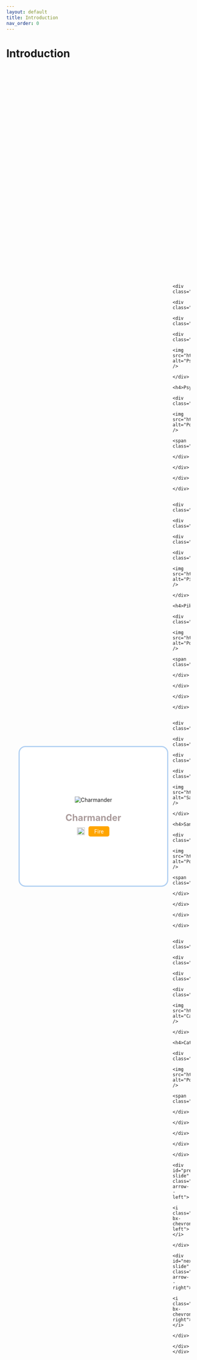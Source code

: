```yaml
---
layout: default
title: Introduction
nav_order: 0
---
```


# Introduction


<style>
@import url("https://fonts.googleapis.com/css2?family=Chakra+Petch:wght@500&display=swap");
.carousel__wrapper {
  padding: 20px;
}
.carousel__content {
  max-width: 1200px;
  margin: 0 auto;
  position: relative;
}
.carousel__container {
  overflow-x: scroll;
  overflow-y: hidden;
  display: flex;
  align-items: center;
  height: 100%;
  -webkit-overflow-scrolling: touch;
  scroll-behavior: smooth;
}
.carousel__container::-webkit-scrollbar {
  display: none;
}
.carousel__slide {
  min-width: 90%;
}
.card__description {
  display: flex;
  column-gap: 10px;
  align-items: center;
}
.card__description img {
  width: 20px;
}
.card__description span {
  padding: 5px 15px;
  border-radius: 5px;
  color: #fff;
}
.card__description span.fire {
  background-color: orange;
}
.card__description span.psychic {
  background-color: rgb(146, 100, 108);
}
.card__description span.electric {
  background-color: rgb(231, 210, 88);
}
.card__description span.rock {
  background-color: rgb(114, 102, 32);
}
.card__description span.grass {
  background-color: rgb(32, 114, 69);
}

.card__inner {
  box-shadow: rgba(3, 102, 214, 0.3) 0px 0px 0px 3px;
  display: flex;
  align-items: center;
  justify-content: center;
  margin: 15px;
  flex-direction: column;
  row-gap: 0.5rem;
  height: 300px;
  border-radius: 15px;
  background-color: #fff;
  padding: 2rem 4rem;
}
.card__inner h4 {
  font-size: 1.5rem;
  margin: 0;
  color: rgb(170, 155, 155);
}
.card__image img {
  max-height: 150px;
  margin-bottom: 1rem;
}
.arrow {
  display: none;
  position: absolute;
  width: 20px;
  height: 20px;
  border-radius: 50%;
  top: calc(50% - 10px);
  background-color: rgba(3, 101, 214, 0.664);
  padding: 5px;
  align-items: center;
  justify-content: center;
  cursor: pointer;
}
.arrow i {
  font-size: 1.5rem;
  color: #fff;
}
.arrow.arrow--right {
  right: 0%;
}
.arrow.arrow--left {
  left: 0%;
}

@media screen and (min-width: 1180px) {
  .carousel__wrapper {
    padding: 50px;
  }
  .carousel__slide {
    min-width: 33.33%;
    scroll-snap-align: center;
    position: relative;
  }
  .arrow {
    display: flex;
  }
}
</style>
<link href="https://unpkg.com/boxicons@2.1.2/css/boxicons.min.css" rel="stylesheet" />
<section class="carousel" id="carousel">
  <div class="carousel__wrapper">
    <div>
      <div class="carousel__content">
        <div class="carousel__container">
          <div class="carousel__slide">
            <div class="card">
              <div class="card__inner">
                <div class="card__image">
                  <img src="https://i.imgur.com/p3FfEL6.png" alt="Charmander" />
                </div>
                <h4>Charmander</h4>
                <div class="card__description">
                  <img src="https://i.imgur.com/FldDlNb.png" alt="Pokeball" />
                  <span class="fire">Fire</span>
                </div>
              </div>
            </div>
          </div>

          <div class="carousel__slide">
            <div class="card">
              <div class="card__inner">
                <div class="card__image">
                  <img src="https://i.imgur.com/pGKpAlb.png" alt="Psyduck" />
                </div>
                <h4>Psyduck</h4>
                <div class="card__description">
                  <img src="https://i.imgur.com/FldDlNb.png" alt="Pokeball" />
                  <span class="psychic">Psychic</span>
                </div>
              </div>
            </div>
          </div>

          <div class="carousel__slide">
            <div class="card">
              <div class="card__inner">
                <div class="card__image">
                  <img src="https://i.imgur.com/KQ4FREg.png" alt="Pikachu" />
                </div>
                <h4>Pikachu</h4>
                <div class="card__description">
                  <img src="https://i.imgur.com/FldDlNb.png" alt="Pokeball" />
                  <span class="electric">Electric</span>
                </div>
              </div>
            </div>
          </div>

          <div class="carousel__slide">
            <div class="card">
              <div class="card__inner">
                <div class="card__image">
                  <img src="https://i.imgur.com/JpHWJa4.png" alt="Sandshrew" />
                </div>
                <h4>Sandshrew</h4>
                <div class="card__description">
                  <img src="https://i.imgur.com/FldDlNb.png" alt="Pokeball" />
                  <span class="rock">Rock</span>
                </div>
              </div>
            </div>
          </div>

          <div class="carousel__slide">
            <div class="card">
              <div class="card__inner">
                <div class="card__image">
                  <img src="https://i.imgur.com/vJZ4agX.png" alt="Caterpie" />
                </div>
                <h4>Caterpie</h4>
                <div class="card__description">
                  <img src="https://i.imgur.com/FldDlNb.png" alt="Pokeball" />
                  <span class="grass">Grass</span>
                </div>
              </div>
            </div>
          </div>
        </div>
        <div id="prev-slide" class="arrow arrow--left">
          <i class="bx bx-chevron-left"></i>
        </div>
        <div id="next-slide" class="arrow arrow--right">
          <i class="bx bx-chevron-right"></i>
        </div>
      </div>
    </div>
  </div>
</section>
<script>
/*--------------------------------------------------------
    Set carousel config here

    @autoload : true / false
    @itemsToBeVisible: Defines how many items should be visible
    @speed: Speed at which items will be passed in milliseconds
    ----------------------------------------------------------*/
const config = {
  autoload: true,
  itemsToBeVisible: 1,
  speed: 5000
};

/*-------------------
  Entry point 
  ---------------------*/
function start() {
  window.onload = function () {
    setSlidersStyle(config);

    const prevSlideButton = document.getElementById("prev-slide");
    const nextSlideButton = document.getElementById("next-slide");

    prevSlideButton.addEventListener("click", () => {
      navigate("backward", config);
    });

    nextSlideButton.addEventListener("click", () => {
      navigate("forward", config);
    });

    if (config.autoload) {
      playCarousel(nextSlideButton, config);
    }
  };
}

/*--------------------------------------------------------------
    Sets the style of slides based on the number of visible items.
  ---------------------------------------------------------------*/
function setSlidersStyle(config) {
  document.querySelector(
    "style"
  ).textContent += `@media screen and (min-width:1180px) { .carousel__slide{ min-width: ${
    100 / config.itemsToBeVisible
  }% } }`;
}

/*----------------------------------------
   Performs the sliding behavior of items.
  ----------------------------------------*/
function navigate(position, config) {
  const carouselEl = document.getElementById("carousel");
  const slideContainerEl = carouselEl.querySelector(".carousel__container");
  const slideEl = carouselEl.querySelector(".carousel__slide");
  let slideWidth = slideEl.offsetWidth;
  slideContainerEl.scrollLeft = this.getNewScrollPosition(
    position,
    slideContainerEl,
    slideWidth,
    config
  );
}

/*-------------------------------
   Get the new scroll position.
  ---------------------------------*/
function getNewScrollPosition(position, slideContainerEl, slideWidth, config) {
  const maxScrollLeft =
    slideContainerEl.scrollWidth - slideWidth * config.itemsToBeVisible;
  if (position === "forward") {
    const x = slideContainerEl.scrollLeft + slideWidth;
    return x <= maxScrollLeft ? x : 0;
  } else {
    const x = slideContainerEl.scrollLeft - slideWidth;
    return x >= 0 ? x : maxScrollLeft;
  }
}

/*-------------------------------
  Autoplay
  ---------------------------------*/
function playCarousel(nextButton, config) {
  const play = () => {
    nextButton.click();
    setTimeout(play, config.speed);
  };
  play();
}

start();
</script>


*MultiPL-E* is a multi-programming language benchmark for evaluating the code
generation performance of large language model (LLMs) of code.

We use a suite of compilers to translate the Python benchmarks from [Chen et al.
2021] into parallel benchmarks in 18 languages.  MultiPL-E provides a way to
evaluate code generation models on a consistent set of benchmark problems across
many languages. The 18 languages capture a broad spectrum of language features,
application areas, and popularity, allowing us to explore the impact of these
factors on model performance.

For example, the following graph shows the success rate of OpenAI Codex on the
benchmark problems across the full suite of programming languages:

<img src="codex.png">

Our paper also reports the performance on InCoder, and presents more
in depth analyses. Some of our findings include:

1. Codex performs best on JavaScript and equally well on C++, Scala, and
   TypeScript as on Python.

2. Model perplexity is not strongly correlated with the correctness of generated
   code.

3. Type annotations have limited impact on model performance for gradually typed
   languages.

4. Model performance is correlated with language popularity, but some niche
   languages perform as well as more popular languages.

## Using MultiPL-E

The MultiPL-E benchmark and associated tools are open source and easy to extend.
Each compiler translates Python unit tests, doctests, and function signatures to
its target language. Because these program regions do not contain arbitrary
Python code, each compiler is much simpler than a full-fledged compiler. It is
easy to add new benchmark programs and to extend the benchmark to additional
languages. The [tutorial](./tutorial.html) walks you through
running our benchmarks and gives guidance on adding support for [new languages],
[new benchmarks], and evaluating [new code generation models].


[Chen et al. 2021]: https://arxiv.org/abs/2107.03374
[new languages]: ./new_language.html
[new benchmarks]: ./new_benchmark.html
[evaluating new models]: ./new_model.html
